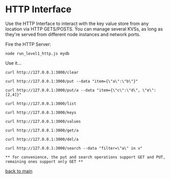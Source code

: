 # HTTP Interface


Use the HTTP Interface to interact with the key value store from any location via HTTP GETS/POSTS.
Ỹou can manage several KVSs, as long as they're served from different node instances and network ports.


Fire the HTTP Server:

    node run_level1_http.js mydb



Use it...

    curl http://127.0.0.1:3000/clear

    curl http://127.0.0.1:3000/put --data "item={\"a\":\"b\"}"

    curl http://127.0.0.1:3000/put/a --data "item={\"c\":\"d\", \"e\":[2,4]}"

    curl http://127.0.0.1:3000/list

    curl http://127.0.0.1:3000/keys

    curl http://127.0.0.1:3000/values

    curl http://127.0.0.1:3000/get/a

    curl http://127.0.0.1:3000/del/a

    curl http://127.0.0.1:3000/search --data "filter=\"a\" in v"

    ** for convenience, the put and search operations support GET and PUT, remaining ones support only GET **

[back to main](https://github.com/JosePedroDias/level1/blob/master/README.md)
